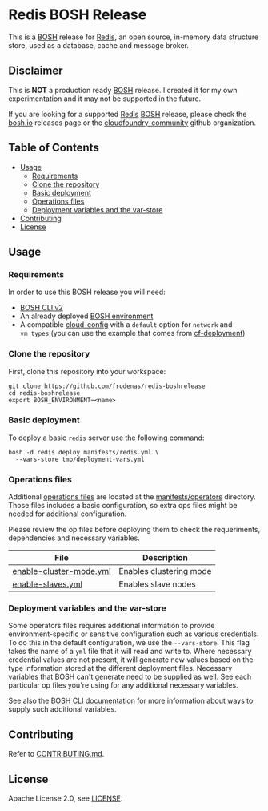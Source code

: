 # Redis BOSH Release

This is a [BOSH](http://bosh.io/) release for [Redis](https://redis.io/), an open source, in-memory data structure store, used as a database, cache and message broker.

## Disclaimer

This is **NOT** a production ready [BOSH](http://bosh.io/) release. I created it for my own experimentation and it may not be supported in the future.

If you are looking for a supported [Redis](https://redis.io/) [BOSH](http://bosh.io/) release, please check the [bosh.io](http://bosh.io/releases) releases page or the [cloudfoundry-community](https://github.com/cloudfoundry-community) github organization.

## Table of Contents

* [Usage](https://github.com/frodenas/redis-boshrelease#usage)
  * [Requirements](https://github.com/frodenas/redis-boshrelease#requirements)
  * [Clone the repository](https://github.com/frodenas/redis-boshrelease#clone-the-repository)
  * [Basic deployment](https://github.com/frodenas/redis-boshrelease#basic-deployment)
  * [Operations files](https://github.com/frodenas/redis-boshrelease#operations-files)
  * [Deployment variables and the var-store](https://github.com/frodenas/redis-boshrelease#deployment-variables-and-the-var-store)
* [Contributing](https://github.com/frodenas/redis-boshrelease#contributing)
* [License](https://github.com/frodenas/redis-boshrelease#license)

## Usage

### Requirements

In order to use this BOSH release you will need:

* [BOSH CLI v2](https://bosh.io/docs/cli-v2.html)
* An already deployed [BOSH environment](http://bosh.io/docs/init.html)
* A compatible [cloud-config](http://bosh.io/docs/terminology.html#cloud-config) with a `default` option for `network` and `vm_types` (you can use the example that comes from [cf-deployment](https://github.com/cloudfoundry/cf-deployment/blob/master/bosh-lite/cloud-config.yml))

###  Clone the repository

First, clone this repository into your workspace:

```
git clone https://github.com/frodenas/redis-boshrelease
cd redis-boshrelease
export BOSH_ENVIRONMENT=<name>
```

### Basic deployment

To deploy a basic `redis` server use the following command:

```
bosh -d redis deploy manifests/redis.yml \
  --vars-store tmp/deployment-vars.yml
```

### Operations files

Additional [operations files](http://bosh.io/docs/cli-ops-files.html) are located at the [manifests/operators](https://github.com/frodenas/redis-boshrelease/tree/master/manifests/operators) directory. Those files includes a basic configuration, so extra ops files might be needed for additional configuration.

Please review the op files before deploying them to check the requeriments, dependencies and necessary variables.

| File | Description |
| ---- | ----------- |
| [enable-cluster-mode.yml](https://github.com/frodenas/redis-boshrelease/blob/master/manifests/operators/enable-cluster-mode.yml) | Enables clustering mode |
| [enable-slaves.yml](https://github.com/frodenas/redis-boshrelease/blob/master/manifests/operators/enable-slaves.yml) | Enables slave nodes |

### Deployment variables and the var-store

Some operators files requires additional information to provide environment-specific or sensitive configuration such as various credentials. To do this in the default configuration, we use the `--vars-store`. This flag takes the name of a `yml` file that it will read and write to. Where necessary credential values are not present, it will generate new values based on the type information stored at the different deployment files. Necessary variables that BOSH can't generate need to be supplied as well.
See each particular op files you're using for any additional necessary variables.

See also the [BOSH CLI documentation](http://bosh.io/docs/cli-int.html#value-sources) for more information about ways to supply such additional variables.

## Contributing

Refer to [CONTRIBUTING.md](https://github.com/frodenas/redis-boshrelease/blob/master/CONTRIBUTING.md).

## License

Apache License 2.0, see [LICENSE](https://github.com/frodenas/redis-boshrelease/blob/master/LICENSE).
